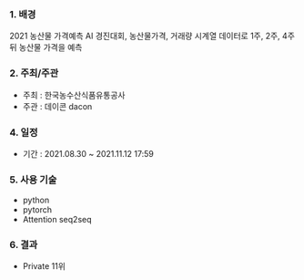 ### 1. 배경 

2021 농산물 가격예측 AI 경진대회,
농산물가격, 거래량 시계열 데이터로
1주, 2주, 4주 뒤 농산물 가격을 예측

### 2. 주최/주관

- 주최 : 한국농수산식품유통공사
- 주관 : 데이콘 dacon


### 4. 일정

- 기간 : 2021.08.30 ~ 2021.11.12 17:59

### 5. 사용 기술

- python
- pytorch
- Attention seq2seq

### 6. 결과

- Private 11위
